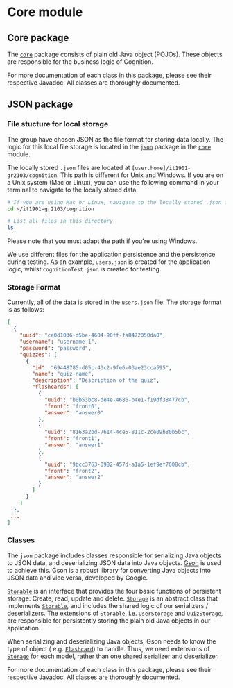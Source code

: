 # Core module

## Core package

The [`core`](src/main/java/core) package consists of plain old Java object (POJOs). These objects are responsible for
the business logic of Cognition.

For more documentation of each class in this package, please see their respective Javadoc. All classes are thoroughly
documented.

## JSON package

### File stucture for local storage

The group have chosen JSON as the file format for storing data locally. The logic for this local file storage is located
in the [`json`](src/main/java/json) package in the [`core`]((src/main/java/core)) module.

The locally stored `.json` files are located at `[user.home]/it1901-gr2103/cognition`. This path is different for Unix
and Windows. If you are on a Unix system (Mac or Linux), you can use the following command in your terminal to navigate
to the locally stored data:

```sh
# If you are using Mac or Linux, navigate to the locally stored .json files
cd ~/it1901-gr2103/cognition

# List all files in this directory
ls
```

Please note that you must adapt the path if you're using Windows.

We use different files for the application persistence and the persistence during testing. As an example, `users.json` is created for the application logic, whilst `cognitionTest.json` is created for testing.

### Storage Format

Currently, all of the data is stored in the `users.json` file. The storage format is as follows:

```json
[
  {
    "uuid": "ce0d1036-d5be-4604-90ff-fa8472050da0",
    "username": "username-1",
    "password": "password",
    "quizzes": [
      {
        "id": "69448785-d05c-43c2-9fe6-03ae23cca595",
        "name": "quiz-name",
        "description": "Description of the quiz",
        "flashcards": [
          {
            "uuid": "b0b53bc8-de4e-4686-b4e1-f19df38477cb",
            "front": "front0",
            "answer": "answer0"
          },
          {
            "uuid": "8163a2bd-7614-4ce5-811c-2ce09b80b5bc",
            "front": "front1",
            "answer": "answer1"
          },
          {
            "uuid": "9bcc3763-0982-457d-a1a5-1ef9ef7608cb",
            "front": "front2",
            "answer": "answer2"
          }
        ]
      }
    ]
  },
 ...
]
```

### Classes

The `json` package includes classes responsible for serializing Java objects to JSON data, and deserializing JSON data
into Java objects. [Gson](https://github.com/google/gson) is used to achieve this. Gson is a robust library for
converting Java objects into JSON data and vice versa, developed by Google.

[`Storable`](src/main/java/json/Storable.java) is an interface that provides the four basic functions of persistent
storage: Create, read, update and delete. [`Storage`](src/main/java/json/Storage.java) is an abstract class that
implements [`Storable`](src/main/java/json/Storable.java), and includes the shared logic of our serializers /
deserializers. The extensions of [`Storable`](src/main/java/json/Storable.java),
i.e. [`UserStorage`](src/main/java/json/UserStorage.java) and [`QuizStorage`](src/main/java/json/QuizStorage.java), are
responsible for persistently storing the plain old Java objects in our application.

When serializing and deserializing Java objects, Gson needs to know the type of object (
e.g. [`Flashcard`](src/main/java/core/Flashcard.java)) to handle. Thus, we need extensions
of [`Storage`](src/main/java/json/Storage.java) for each model, rather than one shared serializer and deserializer.

For more documentation of each class in this package, please see their respective Javadoc. All classes are thoroughly
documented.
